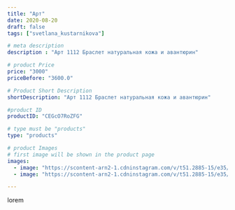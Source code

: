```yaml
---
title: "Арт"
date: 2020-08-20
draft: false
tags: ["svetlana_kustarnikova"]

# meta description
description : "Арт 1112 Браслет натуральная кожа и авантюрин"

# product Price
price: "3000"
priceBefore: "3600.0"

# Product Short Description
shortDescription: "Арт 1112 Браслет натуральная кожа и авантюрин"

#product ID
productID: "CEGcO7RoZFG"

# type must be "products"
type: "products"

# product Images
# first image will be shown in the product page
images:
  - image: "https://scontent-arn2-1.cdninstagram.com/v/t51.2885-15/e35/117889168_759128398177066_2076055214649126342_n.jpg?_nc_ht=scontent-arn2-1.cdninstagram.com&_nc_cat=110&_nc_ohc=viPAqMZs8_kAX8ZNUEW&se=7&tp=1&oh=54084b66340597e07fc3f077be022f72&oe=605EB5F4&ig_cache_key=MjM3OTcxMzYxNzQwNTgzMzgzNg%3D%3D.2"
  - image: "https://scontent-arn2-1.cdninstagram.com/v/t51.2885-15/e35/118276139_1164645440584662_5175969695705913521_n.jpg?_nc_ht=scontent-arn2-1.cdninstagram.com&_nc_cat=106&_nc_ohc=Pg6gH0eX8WwAX8IEoCx&se=8&tp=1&oh=77816abff5e4c438245636cb43547c97&oe=605DDCD2&ig_cache_key=MjM3OTcxMzYxNzM4MDcyNjkwNw%3D%3D.2"

---
```

lorem
